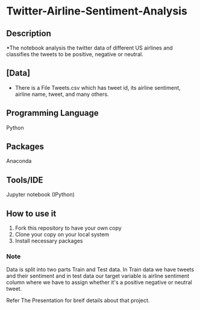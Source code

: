 # Twitter-Airline-Sentiment-Analysis
 
 
## Description
*The notebook analysis the twitter data of different US airlines and classifies the tweets to be positive, negative or neutral.


## [Data]
* There is a File Tweets.csv which has tweet id, its airline sentiment, airline name, tweet, and many others.

## Programming Language
Python

## Packages
Anaconda

## Tools/IDE 
Jupyter notebook (IPython)

## How to use it
1. Fork this repository to have your own copy
2. Clone your copy on your local system
3. Install necessary packages

### Note
Data is split into two parts Train and Test data.
In Train data we have tweets and their sentiment and in test data our target variable is airline sentiment column where we
have to assign whether it's a positive negative or neutral tweet.

Refer The Presentation for breif details about that project.

